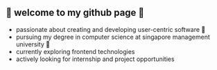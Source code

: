 ## 🌱  welcome to my github page  🌱 

- passionate about creating and developing user-centric software :white_heart: 
- pursuing my degree in computer science at singapore management university :thought_balloon:
- currently exploring frontend technologies 
- actively looking for internship and project opportunities
